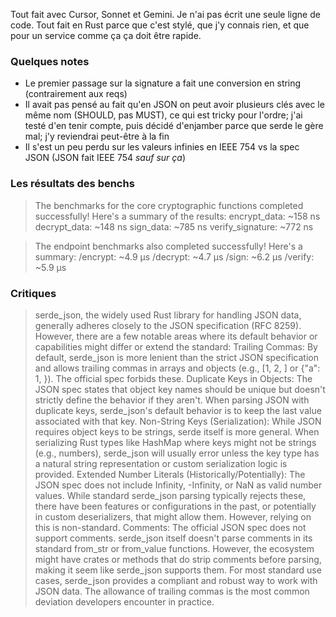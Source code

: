 Tout fait avec Cursor, Sonnet et Gemini. Je n'ai pas écrit une seule ligne de code.
Tout fait en Rust parce que c'est stylé, que j'y connais rien, et que pour un service comme ça ça doit être rapide.

### Quelques notes
- Le premier passage sur la signature a fait une conversion en string (contrairement aux reqs)
- Il avait pas pensé au fait qu'en JSON on peut avoir plusieurs clés avec le même nom (SHOULD, pas MUST), ce qui est tricky pour l'ordre; j'ai testé d'en tenir compte, puis décidé d'enjamber parce que serde le gère mal; j'y reviendrai peut-être à la fin
- Il s'est un peu perdu sur les valeurs infinies en IEEE 754 vs la spec JSON (JSON fait IEEE 754 *sauf sur ça*)

### Les résultats des benchs

> The benchmarks for the core cryptographic functions completed successfully!
> Here's a summary of the results:
> encrypt_data: ~158 ns
> decrypt_data: ~148 ns
> sign_data: ~785 ns
> verify_signature: ~772 ns

> The endpoint benchmarks also completed successfully!
> Here's a summary:
> /encrypt: ~4.9 µs
> /decrypt: ~4.7 µs
> /sign: ~6.2 µs
> /verify: ~5.9 µs

### Critiques

> serde_json, the widely used Rust library for handling JSON data, generally adheres closely to the JSON specification (RFC 8259). However, there are a few notable areas where its default behavior or capabilities might differ or extend the standard:
> Trailing Commas: By default, serde_json is more lenient than the strict JSON specification and allows trailing commas in arrays and objects (e.g., [1, 2, ] or {"a": 1, }). The official spec forbids these.
> Duplicate Keys in Objects: The JSON spec states that object key names should be unique but doesn't strictly define the behavior if they aren't. When parsing JSON with duplicate keys, serde_json's default behavior is to keep the last value associated with that key.
> Non-String Keys (Serialization): While JSON requires object keys to be strings, serde itself is more general. When serializing Rust types like HashMap where keys might not be strings (e.g., numbers), serde_json will usually error unless the key type has a natural string representation or custom serialization logic is provided.
> Extended Number Literals (Historically/Potentially): The JSON spec does not include Infinity, -Infinity, or NaN as valid number values. While standard serde_json parsing typically rejects these, there have been features or configurations in the past, or potentially in custom deserializers, that might allow them. However, relying on this is non-standard.
> Comments: The official JSON spec does not support comments. serde_json itself doesn't parse comments in its standard from_str or from_value functions. However, the ecosystem might have crates or methods that do strip comments before parsing, making it seem like serde_json supports them.
> For most standard use cases, serde_json provides a compliant and robust way to work with JSON data. The allowance of trailing commas is the most common deviation developers encounter in practice.